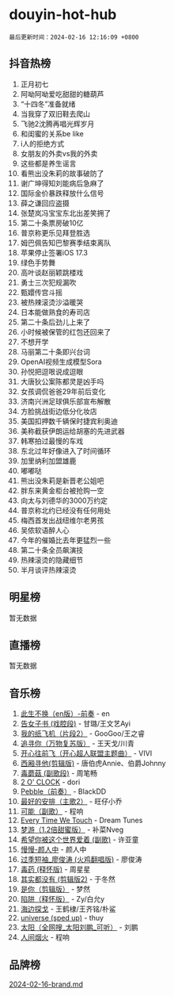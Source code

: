 # douyin-hot-hub

`最后更新时间：2024-02-16 12:16:09 +0800`

## 抖音热榜

1. 正月初七
1. 阿呦阿呦爱吃甜甜的糖葫芦
1. “十四冬”准备就绪
1. 当我穿了双旧鞋去爬山
1. 飞驰2沈腾再唱光辉岁月
1. 和闺蜜的关系be like
1. i人的拒绝方式
1. 女朋友的外卖vs我的外卖
1. 这些都是养生谣言
1. 看熊出没朱莉的故事破防了
1. 谢广坤得知刘能病后急麻了
1. 国际金价暴跌释放什么信号
1. 薛之谦回应盗摄
1. 张楚岚冯宝宝东北出差笑拥了
1. 第二十条票房破10亿
1. 普京称更乐见拜登胜选
1. 姆巴佩告知巴黎赛季结束离队
1. 苹果停止签署iOS 17.3
1. 绿色手势舞
1. 高叶谈赵丽颖跳楼戏
1. 勇士三次犯规漏吹
1. 甄嬛传宫斗摇
1. 被热辣滚烫沙溢暖哭
1. 日本能做熟食的寿司店
1. 第二十条后劲儿上来了
1. 小时候被保管的红包还回来了
1. 不想开学
1. 马丽第二十条即兴台词
1. OpenAI视频生成模型Sora
1. 孙悦把逗哏说成逗眼
1. 大唐狄公案陈都灵是凶手吗
1. 女孩调侃爸爸29年前后变化
1. 济南兴洲足球俱乐部宣布解散
1. 方脸挑战街边低分化妆店
1. 美国扣押数千辆保时捷宾利奥迪
1. 美称截获伊朗运给胡塞的先进武器
1. 韩寒拍过最慢的车戏
1. 东北过年好像进入了时间循环
1. 加里纳利加盟雄鹿
1. 嘟嘟哒
1. 熊出没朱莉是新晋老公姐吧
1. 胖东来黄金柜台被抢购一空
1. 向太与刘德华的3000万约定
1. 普京称北约已经没有任何用处
1. 梅西首发出战纽维尔老男孩
1. 吴侬软语醉人心
1. 今年的催婚比去年更猛烈一些
1. 第二十条全员飙演技
1. 热辣滚烫的隐藏细节
1. 半月谈评热辣滚烫

## 明星榜

暂无数据

## 直播榜

暂无数据

## 音乐榜

1. [此生不换（en版）-前奏](https://sf5-hl-cdn-tos.douyinstatic.com/obj/tos-cn-ve-2774/oMDvUGwhKrKYDEqXiMYEwxZqBWIJFA92CiLAO) - en
1. [告女子书 (戏腔段)](https://sf6-cdn-tos.douyinstatic.com/obj/tos-cn-ve-2774/osCCzFxWgstBDi92ZfBB4ht7gQENBmQMAl0eI6) - 甘璐/王文艺Ayi
1. [我的纸飞机（片段2）](https://sf5-hl-cdn-tos.douyinstatic.com/obj/tos-cn-ve-2774/oM2ZrKcg2CD5AeRB2gkeXOFB1IxAGJdZPazYHf) - GooGoo/王之睿
1. [追寻你（万物复苏版）](https://sf5-hl-cdn-tos.douyinstatic.com/obj/tos-cn-ve-2774/oYeAZJsbjIDit9APmBg8u6uDUQnHmoCf3gbo74) - 王天戈/川青
1. [开心往前飞（开心超人联盟主题曲）](https://sf6-cdn-tos.douyinstatic.com/obj/tos-cn-ve-2774/9d8fb7c82cf1421fb93a9fe925275e0a) - VIVI
1. [西厢寻他(剪辑版)](https://sf5-hl-cdn-tos.douyinstatic.com/obj/tos-cn-ve-2774/oUsAVfAQKlRNxEv5qxvIB8o5qmIWUcXbzJKJhw) - 唐伯虎Annie、伯爵Johnny
1. [毒蘑菇 (副歌段)](https://sf5-hl-cdn-tos.douyinstatic.com/obj/tos-cn-ve-2774/ocDEUsfdLjxnlFXtfogBCiQCEqYB7QZgZ8VViM) - 周笔畅
1. [2 O' CLOCK](https://sf5-hl-cdn-tos.douyinstatic.com/obj/tos-cn-ve-2774/oIUBICeqlYQHTigCBOnCMlwBZJkgiBjt1oDfbg) - dori
1. [Pebble（前奏）](https://sf5-hl-cdn-tos.douyinstatic.com/obj/tos-cn-ve-2774/5e6913036e674b34b92df6abd1361f00) - BlackDD
1. [最好的安排（主歌2）](https://sf5-hl-cdn-tos.douyinstatic.com/obj/tos-cn-ve-2774/oMMZX1DuHpMwgoDztBmZswgQnbCeeANZxBHkFY) - 旺仔小乔
1. [可能（副歌）](https://sf5-hl-cdn-tos.douyinstatic.com/obj/tos-cn-ve-2774/cde1731888894259b333569393c2fb51) - 程响
1. [Every Time We Touch](https://sf5-hl-cdn-tos.douyinstatic.com/obj/tos-cn-ve-2774/ogN6lUKQeBBfEVhIOMikG1CcJjugxk1tztZyhP) - Dream Tunes
1. [梦游（1.2倍甜蜜版）](https://sf3-cdn-tos.douyinstatic.com/obj/tos-cn-ve-2774/o4gyAUm8hwufoEABmwVIiQtHsFuGzAEEWtNMzo) - 补菜Nveg
1. [希望你被这个世界爱着 (副歌)](https://sf5-hl-cdn-tos.douyinstatic.com/obj/tos-cn-ve-2774/oUHCmWQfZlE3QQBKBeD8rCFLpJzPgCpImhsxMt) - 许亚童
1. [慢慢-颜人中](https://sf6-cdn-tos.douyinstatic.com/obj/tos-cn-ve-2774/ocjHNfBXdBxQNC8ZGAeoLMFTUgtBg8bkExunDC) - 颜人中
1. [过季短袖_廖俊涛 (火鸡翻唱版)](https://sf5-hl-cdn-tos.douyinstatic.com/obj/tos-cn-ve-2774/ogQVJl0tRBKxQgZji7YClFEBrVDeHpPTWfCZbQ) - 廖俊涛
1. [毒药 (释怀版)](https://sf3-cdn-tos.douyinstatic.com/obj/tos-cn-ve-2774/oYILMEAzspdZBIzy4frJNB8ZHPHWAhiwowd4Ad) - 周星星
1. [其实都没有 (剪辑版2)](https://sf5-hl-cdn-tos.douyinstatic.com/obj/tos-cn-ve-2774/oEBNQenHZtBhxYjGgUDQk0BCHTigQafgFlbQ7k) - 于冬然
1. [是你（剪辑版）](https://sf5-hl-cdn-tos.douyinstatic.com/obj/tos-cn-ve-2774/46019dae783c4c969944217fe1cfafc4) - 梦然
1. [陷阱（释怀版）](https://sf5-hl-cdn-tos.douyinstatic.com/obj/tos-cn-ve-2774/oE8C21LeZrzKLDFfQYgMzx4GAIHageG5IzayY7) - Zy/白允y
1. [海边探戈](https://sf3-cdn-tos.douyinstatic.com/obj/tos-cn-ve-2774/os9gE0VQCGqt6VQkZDyBBYvfSDY0QFe3vVmubn) - 王鹤棣/王齐铭/朴鲨
1. [universe (sped up)](https://sf5-hl-cdn-tos.douyinstatic.com/obj/tos-cn-ve-2774/oIQnurQLDCsdYeegkM4CKuVb23MZBXtX6QB8bv) - thuy
1. [太阳（全网搜_太阳刘鹏_可听）](https://sf6-cdn-tos.douyinstatic.com/obj/tos-cn-ve-2774/ogWbyIQnlBFImVbeDocRdCIYtBHlbJXgfZMvgz) - 刘鹏
1. [人间烟火](https://sf3-cdn-tos.douyinstatic.com/obj/tos-cn-ve-2774/947983139f35446684610238bba8e7a9) - 程响

## 品牌榜

[2024-02-16-brand.md](2024-02-16-brand.md)
